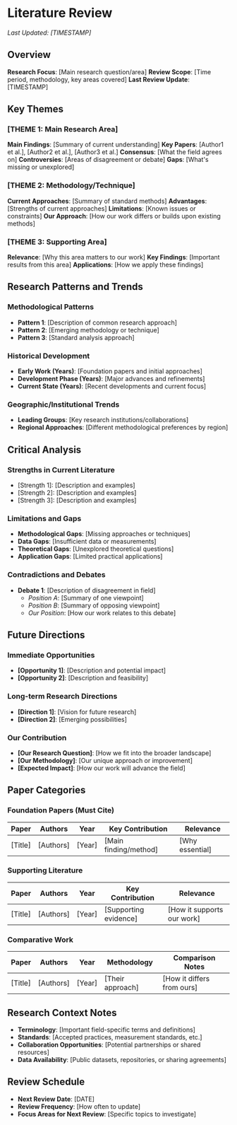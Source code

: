 # Literature Review
*Last Updated: [TIMESTAMP]*

## Overview
**Research Focus**: [Main research question/area]
**Review Scope**: [Time period, methodology, key areas covered]
**Last Review Update**: [TIMESTAMP]

## Key Themes

### [THEME 1: Main Research Area]
**Main Findings**: [Summary of current understanding]
**Key Papers**: [Author1 et al.], [Author2 et al.], [Author3 et al.]
**Consensus**: [What the field agrees on]
**Controversies**: [Areas of disagreement or debate]
**Gaps**: [What's missing or unexplored]

### [THEME 2: Methodology/Technique]
**Current Approaches**: [Summary of standard methods]
**Advantages**: [Strengths of current approaches]
**Limitations**: [Known issues or constraints]
**Our Approach**: [How our work differs or builds upon existing methods]

### [THEME 3: Supporting Area]
**Relevance**: [Why this area matters to our work]
**Key Findings**: [Important results from this area]
**Applications**: [How we apply these findings]

## Research Patterns and Trends

### Methodological Patterns
- **Pattern 1**: [Description of common research approach]
- **Pattern 2**: [Emerging methodology or technique]
- **Pattern 3**: [Standard analysis approach]

### Historical Development
- **Early Work (Years)**: [Foundation papers and initial approaches]
- **Development Phase (Years)**: [Major advances and refinements]
- **Current State (Years)**: [Recent developments and current focus]

### Geographic/Institutional Trends
- **Leading Groups**: [Key research institutions/collaborations]
- **Regional Approaches**: [Different methodological preferences by region]

## Critical Analysis

### Strengths in Current Literature
- [Strength 1]: [Description and examples]
- [Strength 2]: [Description and examples]
- [Strength 3]: [Description and examples]

### Limitations and Gaps
- **Methodological Gaps**: [Missing approaches or techniques]
- **Data Gaps**: [Insufficient data or measurements]
- **Theoretical Gaps**: [Unexplored theoretical questions]
- **Application Gaps**: [Limited practical applications]

### Contradictions and Debates
- **Debate 1**: [Description of disagreement in field]
  - *Position A*: [Summary of one viewpoint]
  - *Position B*: [Summary of opposing viewpoint]
  - *Our Position*: [How our work relates to this debate]

## Future Directions

### Immediate Opportunities
- **[Opportunity 1]**: [Description and potential impact]
- **[Opportunity 2]**: [Description and feasibility]

### Long-term Research Directions
- **[Direction 1]**: [Vision for future research]
- **[Direction 2]**: [Emerging possibilities]

### Our Contribution
- **[Our Research Question]**: [How we fit into the broader landscape]
- **[Our Methodology]**: [Our unique approach or improvement]
- **[Expected Impact]**: [How our work will advance the field]

## Paper Categories

### Foundation Papers (Must Cite)
| Paper | Authors | Year | Key Contribution | Relevance |
|-------|---------|------|------------------|-----------|
| [Title] | [Authors] | [Year] | [Main finding/method] | [Why essential] |

### Supporting Literature
| Paper | Authors | Year | Key Contribution | Relevance |
|-------|---------|------|------------------|-----------|
| [Title] | [Authors] | [Year] | [Supporting evidence] | [How it supports our work] |

### Comparative Work
| Paper | Authors | Year | Methodology | Comparison Notes |
|-------|---------|------|-------------|------------------|
| [Title] | [Authors] | [Year] | [Their approach] | [How it differs from ours] |

## Research Context Notes
- **Terminology**: [Important field-specific terms and definitions]
- **Standards**: [Accepted practices, measurement standards, etc.]
- **Collaboration Opportunities**: [Potential partnerships or shared resources]
- **Data Availability**: [Public datasets, repositories, or sharing agreements]

## Review Schedule
- **Next Review Date**: [DATE]
- **Review Frequency**: [How often to update]
- **Focus Areas for Next Review**: [Specific topics to investigate]
